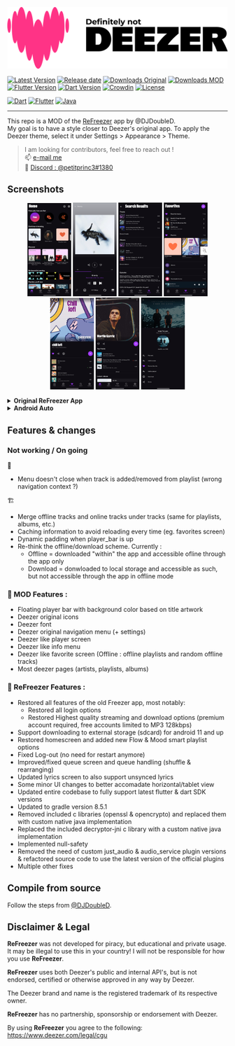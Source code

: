 ![Deezer](./assets/banner.png?raw=true)

[![Latest Version](https://img.shields.io/github/v/release/PetitPrinc3/Deezer?color=blue)](../../releases/latest)
[![Release date](https://img.shields.io/github/release-date/PetitPrinc3/Deezer)](../../releases/latest)
[![Downloads Original](https://img.shields.io/github/downloads/DJDoubleD/ReFreezer/total?color=blue&label=ReFreezer%20downloads)](../../releases)
[![Downloads MOD](https://img.shields.io/github/downloads/PetitPrinc3/Deezer/total?color=blue&label=MOD%20downloads)](../../releases)
[![Flutter Version](https://shields.io/badge/Flutter-v3.24.4-darkgreen.svg)](https://docs.flutter.dev/tools/sdk)
[![Dart Version](https://shields.io/badge/Dart-v3.5.4-darkgreen.svg)](https://dart.dev/get-dart)
[![Crowdin](https://badges.crowdin.net/refreezer/localized.svg)](https://crowdin.com/project/refreezer)
[![License](https://img.shields.io/github/license/PetitPrinc3/Deezer?flat)](./LICENSE)

[![Dart](https://img.shields.io/badge/Dart-0175C2?style=for-the-badge&logo=dart&logoColor=white)](https://dart.dev/)
[![Flutter](https://img.shields.io/badge/Flutter-02569B?style=for-the-badge&logo=flutter&logoColor=white)](https://flutter.dev/)
[![Java](https://img.shields.io/badge/Java-ED8B00?style=for-the-badge&logo=openjdk&logoColor=white)](https://www.java.com/)

---

This repo is a MOD of the [ReFreezer](https://github.com/DJDoubleD/ReFreezer) app by @DJDoubleD.  
My goal is to have a style closer to Deezer's original app.
To apply the Deezer theme, select it under Settings > Appearance > Theme.

> I am looking for contributors, feel free to reach out !  
> :mailbox: [e-mail me](mailto:gavrochebackups@gmail.com)  
> :space_invader: [Discord : @petitprinc3#1380](https://discordapp.com/users/PetitPrince#1380)

## Screenshots

<p align="center">
    <img src="./assets/screenshots/Mod_home.png" width=100>
    <img src="./assets/screenshots/Mod_player.png" width=100>
    <img src="./assets/screenshots/Mod_search.png" width=100>
    <img src="./assets/screenshots/Mod_favorites.png" width=100>
    <img src="./assets/screenshots/Mod_playlists.png" width=100>
    <img src="./assets/screenshots/Mod_artists.png" width=100>
    <img src="./assets/screenshots/Mod_menu.png" width=100>
</p>

<details><summary><b>Original ReFreezer App</b></summary>
<p align="center">
    <img src="./assets/screenshots/Login.jpg" width=150>
    <img src="./assets/screenshots/Home.jpg" width=150>
    <img src="./assets/screenshots/Player.jpg" width=150>
    <img src="./assets/screenshots/Lyrics.jpg" width=150>
    <img src="./assets/screenshots/Search.jpg" width=150>
    <img src="./assets/screenshots/SearchResults.jpg" width=150>
    <img src="./assets/screenshots/Library.jpg" width=150>
    <img src="./assets/screenshots/DownloadRunning.jpg" width=150>
    <img src="./assets/screenshots/DownloadFinished.jpg" width=150>
    <img src="./assets/screenshots/PlayerHorizontal.jpg" height=150>
</p>
</details>
<details><summary><b>Android Auto</b></summary>
  <p align="center">
    <img src="./assets/screenshots/Android_Auto-Head_Unit-home.png" max-height=400>
    <img src="./assets/screenshots/Android_Auto-Head_Unit-more.png" max-height=400>
    <img src="./assets/screenshots/Android_Auto-Head_Unit-play.png" max-height=400>
    <img src="./assets/screenshots/Android_Auto-Head_Unit-wide-playing.png" max-height=400>
  </p>
</details>

## Features & changes

### Not working / On going

:lady_beetle:
- Menu doesn't close when track is added/removed from playlist (wrong navigation context ?)

:building_construction:
- Merge offline tracks and online tracks under tracks (same for playlists, albums, etc.)
- Caching information to avoid reloading every time (eg. favorites screen)
- Dynamic padding when player_bar is up
- Re-think the offline/download scheme. Currently :
  - Offline = downloaded "within" the app and accessible ofline through the app only
  - Download = donwloaded to local storage and accessible as such, but not accessible through the app in offline mode

### :rocket: MOD Features :
- Floating player bar with background color based on title artwork
- Deezer original icons
- Deezer font
- Deezer original navigation menu (+ settings)
- Deezer like player screen
- Deezer like info menu
- Deezer like favorite screen (Offline : offline playlists and random offline tracks)
- Most deezer pages (artists, playlists, albums)

### :rocket: ReFreezer Features :
- Restored all features of the old Freezer app, most notably:
  - Restored all login options
  - Restored Highest quality streaming and download options (premium account required, free accounts limited to MP3 128kbps)
- Support downloading to external storage (sdcard) for android 11 and up
- Restored homescreen and added new Flow & Mood smart playlist options
- Fixed Log-out (no need for restart anymore)
- Improved/fixed queue screen and queue handling (shuffle & rearranging)
- Updated lyrics screen to also support unsynced lyrics
- Some minor UI changes to better accomadate horizontal/tablet view
- Updated entire codebase to fully support latest flutter & dart SDK versions
- Updated to gradle version 8.5.1
- Removed included c libraries (openssl & opencrypto) and replaced them with custom native java implementation
- Replaced the included decryptor-jni c library with a custom native java implementation
- Implemented null-safety
- Removed the need of custom just_audio & audio_service plugin versions & refactored source code to use the latest version of the official plugins
- Multiple other fixes

## Compile from source

Follow the steps from [@DJDoubleD](https://github.com/DJDoubleD/refreezer).

## Disclaimer & Legal

**ReFreezer** was not developed for piracy, but educational and private usage.
It may be illegal to use this in your country!
I will not be responsible for how you use **ReFreezer**.

**ReFreezer** uses both Deezer's public and internal API's, but is not endorsed, certified or otherwise approved in any way by Deezer.

The Deezer brand and name is the registered trademark of its respective owner.

**ReFreezer** has no partnership, sponsorship or endorsement with Deezer.

By using **ReFreezer** you agree to the following: <https://www.deezer.com/legal/cgu>
